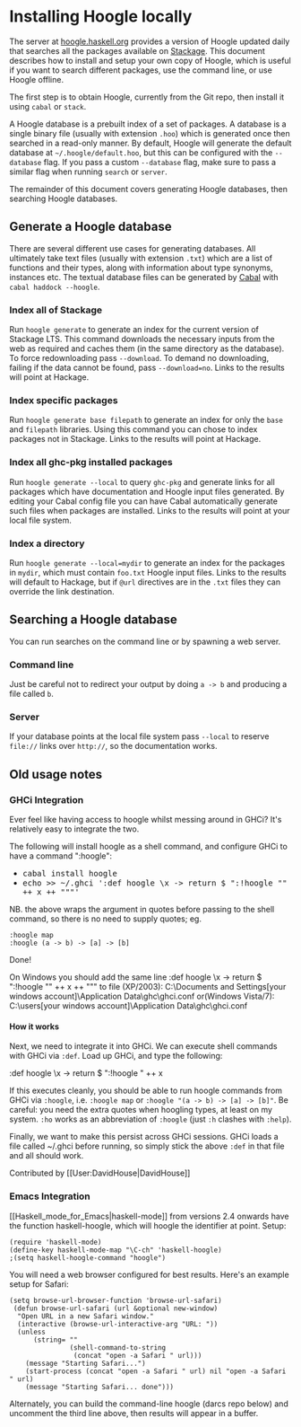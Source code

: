 # Installing Hoogle locally

The server at [hoogle.haskell.org](http://hoogle.haskell.org) provides a version of Hoogle updated daily that searches all the packages available on [Stackage](https://stackage.org). This document describes how to install and setup your own copy of Hoogle, which is useful if you want to search different packages, use the command line, or use Hoogle offline.

The first step is to obtain Hoogle, currently from the Git repo, then install it using `cabal` or `stack`.

A Hoogle database is a prebuilt index of a set of packages. A database is a single binary file (usually with extension `.hoo`) which is generated once then searched in a read-only manner. By default, Hoogle will generate the default database at `~/.hoogle/default.hoo`, but this can be configured with the `--database` flag. If you pass a custom `--database` flag, make sure to pass a similar flag when running `search` or `server`.

The remainder of this document covers generating Hoogle databases, then searching Hoogle databases.


## Generate a Hoogle database

There are several different use cases for generating databases. All ultimately take text files (usually with extension `.txt`) which are a list of functions and their types, along with information about type synonyms, instances etc. The textual database files can be generated by [Cabal](https://haskell.org/cabal/) with `cabal haddock --hoogle`.

### Index all of Stackage

Run `hoogle generate` to generate an index for the current version of Stackage LTS. This command downloads the necessary inputs from the web as required and caches them (in the same directory as the database). To force redownloading pass `--download`. To demand no downloading, failing if the data cannot be found, pass `--download=no`. Links to the results will point at Hackage.

### Index specific packages

Run `hoogle generate base filepath` to generate an index for only the `base` and `filepath` libraries. Using this command you can chose to index packages not in Stackage. Links to the results will point at Hackage.

### Index all ghc-pkg installed packages

Run `hoogle generate --local` to query `ghc-pkg` and generate links for all packages which have documentation and Hoogle input files generated. By editing your Cabal config file you can have Cabal automatically generate such files when packages are installed. Links to the results will point at your local file system.

### Index a directory

Run `hoogle generate --local=mydir` to generate an index for the packages in `mydir`, which must contain `foo.txt` Hoogle input files. Links to the results will default to Hackage, but if `@url` directives are in the `.txt` files they can override the link destination.

## Searching a Hoogle database

You can run searches on the command line or by spawning a web server.

### Command line

Just be careful not to redirect your output by doing `a -> b` and producing a file called `b`.

### Server

If your database points at the local file system pass `--local` to reserve `file://` links over `http://`, so the documentation works.

## Old usage notes

### GHCi Integration

Ever feel like having access to hoogle whilst messing around in GHCi? It's relatively easy to integrate the two. 

The following will install hoogle as a shell command, and configure GHCi to have a command ":hoogle":

* <tt>cabal install hoogle</tt>
* <tt>echo >> ~/.ghci ':def hoogle \x -> return $ ":!hoogle \"" ++ x ++ "\""'</tt>

NB. the above wraps the argument in quotes before passing to the shell command, so there is no need to supply quotes; eg.

    :hoogle map
    :hoogle (a -> b) -> [a] -> [b]

Done!

On Windows you should add the same line
 :def hoogle \x -> return $ ":!hoogle \"" ++ x ++ "\""
to file (XP/2003):
 C:\Documents and Settings\[your windows account]\Application Data\ghc\ghci.conf 
or(Windows Vista/7):
 C:\users\[your windows account]\Application Data\ghc\ghci.conf 

#### How it works

Next, we need to integrate it into GHCi. We can execute shell commands with GHCi via <code>:def</code>. Load up GHCi, and type the following:

 :def hoogle \x -> return $ ":!hoogle " ++ x

If this executes cleanly, you should be able to run hoogle commands from GHCi via <code>:hoogle</code>, i.e. <code>:hoogle map</code> or <code>:hoogle "(a -> b) -> [a] -> [b]"</code>. Be careful: you need the extra quotes when hoogling types, at least on my system. <code>:ho</code> works as an abbreviation of <code>:hoogle</code> (just <code>:h</code> clashes with <code>:help</code>).

Finally, we want to make this persist across GHCi sessions. GHCi loads a file called ~/.ghci before running, so simply stick the above <code>:def</code> in that file and all should work.

Contributed by [[User:DavidHouse|DavidHouse]]

### Emacs Integration
[[Haskell_mode_for_Emacs|haskell-mode]] from versions 2.4 onwards have the function haskell-hoogle, which will hoogle the identifier at point. Setup:

```
(require 'haskell-mode)
(define-key haskell-mode-map "\C-ch" 'haskell-hoogle)
;(setq haskell-hoogle-command "hoogle")
```

You will need a web browser configured for best results. Here's an example setup for Safari:

```
(setq browse-url-browser-function 'browse-url-safari)
 (defun browse-url-safari (url &optional new-window)
  "Open URL in a new Safari window."
  (interactive (browse-url-interactive-arg "URL: "))
  (unless
      (string= ""
               (shell-command-to-string
                (concat "open -a Safari " url)))
    (message "Starting Safari...")
    (start-process (concat "open -a Safari " url) nil "open -a Safari " url)
    (message "Starting Safari... done")))
```

Alternately, you can build the command-line hoogle (darcs repo below) and uncomment the third line above, then results will appear in a buffer.
